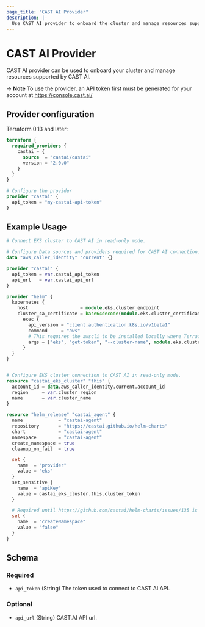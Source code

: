 ```yaml
---
page_title: "CAST AI Provider"
description: |-
  Use CAST AI provider to onboard the cluster and manage resources supported by CAST AI.
---
```


# CAST AI Provider

CAST AI provider can be used to onboard your cluster and manage resources supported by CAST AI.

-> **Note** To use the provider, an API token first must be generated for your account at https://console.cast.ai/

## Provider configuration

Terraform 0.13 and later:

```terraform
terraform {
  required_providers {
    castai = {
      source  = "castai/castai"
      version = "2.0.0"
    }
  }
}

# Configure the provider
provider "castai" {
  api_token = "my-castai-api-token"
}
```

## Example Usage

```terraform
# Connect EKS cluster to CAST AI in read-only mode.

# Configure Data sources and providers required for CAST AI connection.
data "aws_caller_identity" "current" {}

provider "castai" {
  api_token = var.castai_api_token
  api_url   = var.castai_api_url
}

provider "helm" {
  kubernetes {
    host                   = module.eks.cluster_endpoint
    cluster_ca_certificate = base64decode(module.eks.cluster_certificate_authority_data)
      exec {
        api_version = "client.authentication.k8s.io/v1beta1"
        command     = "aws"
        # This requires the awscli to be installed locally where Terraform is executed.
        args = ["eks", "get-token", "--cluster-name", module.eks.cluster_name, "--region", var.cluster_region]
      }
  }
}


# Configure EKS cluster connection to CAST AI in read-only mode.
resource "castai_eks_cluster" "this" {
  account_id = data.aws_caller_identity.current.account_id
  region     = var.cluster_region
  name       = var.cluster_name
}

resource "helm_release" "castai_agent" {
  name             = "castai-agent"
  repository       = "https://castai.github.io/helm-charts"
  chart            = "castai-agent"
  namespace        = "castai-agent"
  create_namespace = true
  cleanup_on_fail  = true

  set {
    name  = "provider"
    value = "eks"
  }
  set_sensitive {
    name  = "apiKey"
    value = castai_eks_cluster.this.cluster_token
  }

  # Required until https://github.com/castai/helm-charts/issues/135 is fixed.
  set {
    name  = "createNamespace"
    value = "false"
  }
}
```

<!-- schema generated by tfplugindocs -->
## Schema

### Required

- `api_token` (String) The token used to connect to CAST AI API.

### Optional

- `api_url` (String) CAST.AI API url.